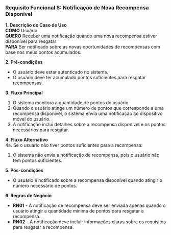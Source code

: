 ### Requisito Funcional 8: Notificação de Nova Recompensa Disponível  

**1. Descrição do Caso de Uso**  
**COMO** Usuário  
**QUERO** Receber uma notificação quando uma nova recompensa estiver disponível para resgatar  
**PARA** Ser notificado sobre as novas oportunidades de recompensas com base nos meus pontos acumulados.

**2. Pré-condições**  
- O usuário deve estar autenticado no sistema.  
- O usuário deve ter acumulado pontos suficientes para resgatar recompensas.

**3. Fluxo Principal**  
1. O sistema monitora a quantidade de pontos do usuário.  
2. Quando o usuário atinge um número de pontos que corresponde a uma recompensa disponível, o sistema envia uma notificação ao dispositivo móvel do usuário.  
3. A notificação inclui detalhes sobre a recompensa disponível e os pontos necessários para resgatar.

**4. Fluxo Alternativo**  
4a. Se o usuário não tiver pontos suficientes para a recompensa:
   1. O sistema não envia a notificação de recompensa, pois o usuário não tem pontos suficientes.

**5. Pós-condições**  
- O usuário é notificado sobre a recompensa disponível quando atingir o número necessário de pontos.

**6. Regras de Negócio**  
- **RN01** - A notificação de recompensa deve ser enviada apenas quando o usuário atingir a quantidade mínima de pontos para resgatar a recompensa.
- **RN02** - A notificação deve incluir informações claras sobre os requisitos para resgatar a recompensa.
